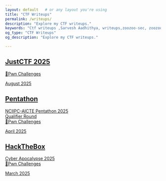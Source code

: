 ```yaml
---
layout: default   # or any layout you're using
title: "CTF Writeups"
permalink: /writeups/
description: "Explore my CTF writeups."
keywords: "Ctf writeups ,Sarvesh Aadhithya, writeups,zoozoo-sec, zoozoo"
og_type: "CTF Writeups"
og_description: "Explore my CTF writeups."

---
```

<link rel="stylesheet" href="{{ '/writeups/writeups.css' | relative_url }}" />

<section id="writeups">
  <div class="writeup-grid">
    <a href="{{ '/writeups/JustCTF2025' | relative_url }}" class="writeup-card">
      <h2>JustCTF 2025</h2>
      <p>🔹Pwn Challenges</p>
      <span class="date">August 2025</span>
    </a>
    <a href="{{ '/writeups/Pentathon2025' | relative_url }}" class="writeup-card">
      <h2>Pentathon</h2>
      <p>NCIIPC-AICTE Pentathon 2025<br>Qualifier Round<br>🔹Pwn Challenges</p>
      <span class="date">April 2025</span>
    </a>
    <a href="{{ '/writeups/HackTheBox-CyberApocalypse2025' | relative_url }}" class="writeup-card">
      <h2>HackTheBox</h2>
      <p>Cyber Apocalypse 2025<br>🔹Pwn Challenges</p>
      <span class="date">March 2025</span>
    </a>
  </div>
</section>


